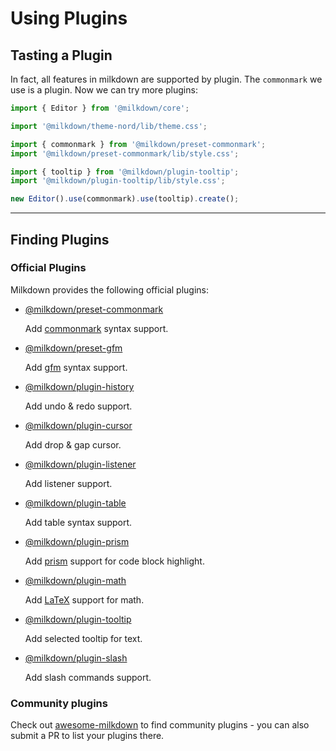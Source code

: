 # Using Plugins

## Tasting a Plugin

In fact, all features in milkdown are supported by plugin.
The `commonmark` we use is a plugin. Now we can try more plugins:

```typescript
import { Editor } from '@milkdown/core';

import '@milkdown/theme-nord/lib/theme.css';

import { commonmark } from '@milkdown/preset-commonmark';
import '@milkdown/preset-commonmark/lib/style.css';

import { tooltip } from '@milkdown/plugin-tooltip';
import '@milkdown/plugin-tooltip/lib/style.css';

new Editor().use(commonmark).use(tooltip).create();
```

---

## Finding Plugins

### Official Plugins

Milkdown provides the following official plugins:

-   [@milkdown/preset-commonmark](https://www.npmjs.com/package/@milkdown/preset-commonmark)

    Add [commonmark](https://commonmark.org/) syntax support.

-   [@milkdown/preset-gfm](https://www.npmjs.com/package/@milkdown/preset-gfm)

    Add [gfm](https://github.github.com/gfm/) syntax support.

-   [@milkdown/plugin-history](https://www.npmjs.com/package/@milkdown/plugin-history)

    Add undo & redo support.

-   [@milkdown/plugin-cursor](https://www.npmjs.com/package/@milkdown/plugin-cursor)

    Add drop & gap cursor.

-   [@milkdown/plugin-listener](https://www.npmjs.com/package/@milkdown/plugin-listener)

    Add listener support.

-   [@milkdown/plugin-table](https://www.npmjs.com/package/@milkdown/plugin-table)

    Add table syntax support.

-   [@milkdown/plugin-prism](https://www.npmjs.com/package/@milkdown/plugin-prism)

    Add [prism](https://prismjs.com/) support for code block highlight.

-   [@milkdown/plugin-math](https://www.npmjs.com/package/@milkdown/plugin-math)

    Add [LaTeX](https://en.wikipedia.org/wiki/LaTeX) support for math.

-   [@milkdown/plugin-tooltip](https://www.npmjs.com/package/@milkdown/plugin-tooltip)

    Add selected tooltip for text.

-   [@milkdown/plugin-slash](https://www.npmjs.com/package/@milkdown/plugin-slash)

    Add slash commands support.

### Community plugins

Check out [awesome-milkdown](https://github.com/Saul-Mirone/awesome-milkdown) to find community plugins - you can also submit a PR to list your plugins there.
